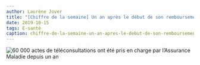 ```yaml
---
author: Laurène Jover
title: "[Chiffre de la semaine] Un an après le début de son remboursement par l’Assurance Maladie, 60 000 actes de téléconsultations ont été pris en charge !"
date: 2019-10-15
tags: E-santé
caption: chiffre-de-la-semaine-un-an-apres-le-debut-de-son-remboursement-par-lassurance-maladie-60-000-actes-de-teleconsultations-ont-ete-pris-en-charge.webp
---
```


![60 000 actes de téléconsultations ont été pris en charge par l’Assurance Maladie depuis un an](/2019-10-15_chiffre-de-la-semaine-un-an-apres-le-debut-de-son-remboursement-par-lassurance-maladie-60-000-actes-de-teleconsultations-ont-ete-pris-en-charge/wordpress-chiffre-de-la-semaine.png)
